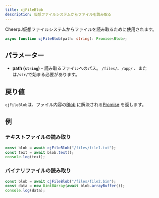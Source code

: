 ```yaml
---
title: cjFileBlob
description: 仮想ファイルシステムからファイルを読み取る
---
```


CheerpJ仮想ファイルシステムからファイルを読み取るために使用されます。

```ts
async function cjFileBlob(path: string): Promise<Blob>;
```

## パラメーター

- **path (`string`)** - 読み取るファイルへのパス。 `/files/`、`/app/` 、または`/str/`で始まる必要があります。

## 戻り値

`cjFileBlob`は、ファイル内容の[Blob] に解決される[Promise] を返します。

## 例

### テキストファイルの読み取り

```js
const blob = await cjFileBlob("/files/file1.txt");
const text = await blob.text();
console.log(text);
```

### バイナリファイルの読み取り

```js
const blob = await cjFileBlob("/files/file2.bin");
const data = new Uint8Array(await blob.arrayBuffer());
console.log(data);
```

[Promise]: https://developer.mozilla.org/en-US/docs/Web/JavaScript/Reference/Global_Objects/Promise
[Blob]: https://developer.mozilla.org/en-US/docs/Web/API/Blob

